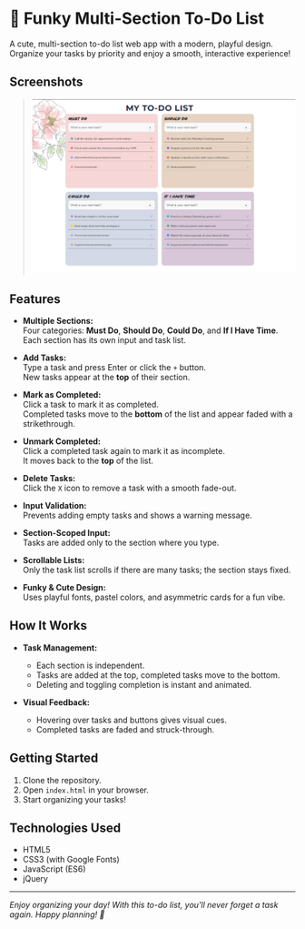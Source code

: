 # 📝 Funky Multi-Section To-Do List

A cute, multi-section to-do list web app with a modern, playful design. Organize your tasks by priority and enjoy a smooth, interactive experience!

## Screenshots

> ![App Screenshot](./images/image2.png)

## Features

- **Multiple Sections:**  
  Four categories: **Must Do**, **Should Do**, **Could Do**, and **If I Have Time**. Each section has its own input and task list.

- **Add Tasks:**  
  Type a task and press Enter or click the `+` button.  
  New tasks appear at the **top** of their section.

- **Mark as Completed:**  
  Click a task to mark it as completed.  
  Completed tasks move to the **bottom** of the list and appear faded with a strikethrough.

- **Unmark Completed:**  
  Click a completed task again to mark it as incomplete.  
  It moves back to the **top** of the list.

- **Delete Tasks:**  
  Click the `X` icon to remove a task with a smooth fade-out.

- **Input Validation:**  
  Prevents adding empty tasks and shows a warning message.

- **Section-Scoped Input:**  
  Tasks are added only to the section where you type.

- **Scrollable Lists:**  
  Only the task list scrolls if there are many tasks; the section stays fixed.

- **Funky & Cute Design:**  
  Uses playful fonts, pastel colors, and asymmetric cards for a fun vibe.

## How It Works

- **Task Management:**  
  - Each section is independent.
  - Tasks are added at the top, completed tasks move to the bottom.
  - Deleting and toggling completion is instant and animated.

- **Visual Feedback:**  
  - Hovering over tasks and buttons gives visual cues.
  - Completed tasks are faded and struck-through.

## Getting Started

1. Clone the repository.
2. Open `index.html` in your browser.
3. Start organizing your tasks!

## Technologies Used

- HTML5
- CSS3 (with Google Fonts)
- JavaScript (ES6)
- jQuery

---

*Enjoy organizing your day! With this to-do list, you'll never forget a task again. Happy planning! 🎉*

